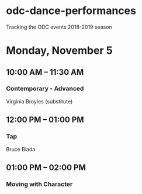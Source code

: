 # odc-dance-performances
Tracking the ODC events 2018-2019 season
# Monday, November 5
## 10:00 AM – 11:30 AM
### Contemporary - Advanced
Virginia Broyles (substitute)

## 12:00 PM – 01:00 PM
### Tap 
Bruce Biada

## 01:00 PM – 02:00 PM
### Moving with Character
